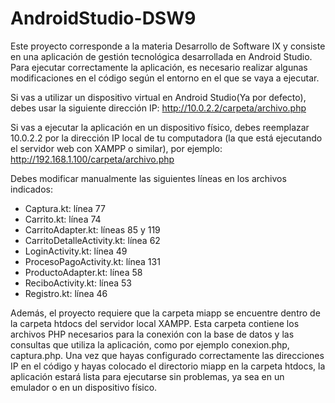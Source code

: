 # AndroidStudio-DSW9
Este proyecto corresponde a la materia Desarrollo de Software IX y consiste en una aplicación de gestión tecnológica desarrollada en Android Studio. Para ejecutar correctamente la aplicación, es necesario realizar algunas modificaciones en el código según el entorno en el que se vaya a ejecutar.

Si vas a utilizar un dispositivo virtual  en Android Studio(Ya por defecto), debes usar la siguiente dirección IP:
http://10.0.2.2/carpeta/archivo.php

Si vas a ejecutar la aplicación en un dispositivo físico, debes reemplazar 10.0.2.2 por la dirección IP local de tu computadora (la que está ejecutando el servidor web con XAMPP o similar), por ejemplo:
http://192.168.1.100/carpeta/archivo.php

Debes modificar manualmente las siguientes líneas en los archivos indicados:

- Captura.kt: línea 77
- Carrito.kt: línea 74
- CarritoAdapter.kt: líneas 85 y 119
- CarritoDetalleActivity.kt: línea 62
- LoginActivity.kt: línea 49
- ProcesoPagoActivity.kt: línea 131
- ProductoAdapter.kt: línea 58
- ReciboActivity.kt: línea 53
- Registro.kt: línea 46


Además, el proyecto requiere que la carpeta miapp se encuentre dentro de la carpeta htdocs del servidor local XAMPP. Esta carpeta contiene los archivos PHP necesarios para la conexión con la base de datos y las consultas que utiliza la aplicación, como por ejemplo conexion.php, captura.php.
Una vez que hayas configurado correctamente las direcciones IP en el código y hayas colocado el directorio miapp en la carpeta htdocs, la aplicación estará lista para ejecutarse sin problemas, ya sea en un emulador o en un dispositivo físico.